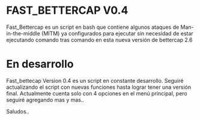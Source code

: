 # FAST_BETTERCAP V0.4
Fast_Bettercap es un script en bash que contiene algunos ataques de Man-in-the-middle  (MITM) ya configurados para ejecutar sin necesidad de estar ejecutando comando tras comando en esta nueva versión de bettercap 2.6

# En desarrollo
Fast_bettecap Version 0.4 es un script en constante desarrollo. Seguiré actualizando el script con nuevas funciones hasta lograr tener una versión final. Actualmente cuenta solo con 4 opciones en el menú principal, pero seguiré agregando mas y mas..

Saludos..

